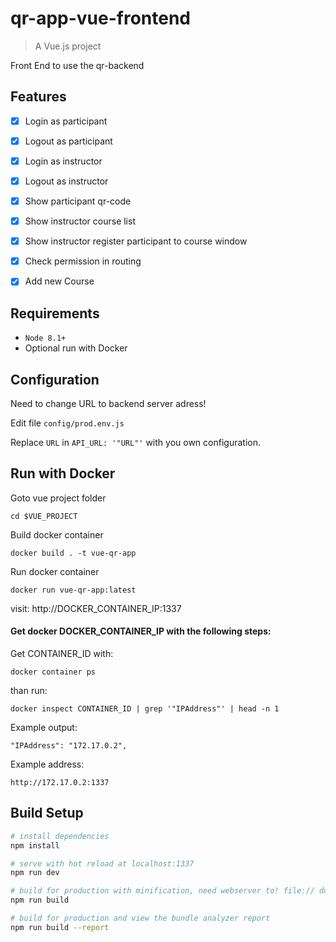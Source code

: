 # qr-app-vue-frontend

> A Vue.js project

Front End to use the qr-backend

## Features
- [x] Login as participant
- [x] Logout as participant
- [x] Login as instructor
- [x] Logout as instructor
- [x] Show participant qr-code
- [x] Show instructor course list
- [x] Show instructor register participant to course window
- [x] Check permission in routing
- [x] Add new Course


## Requirements

- `Node 8.1+`
- Optional run with Docker

## Configuration

Need to change URL to backend server adress!

Edit file `config/prod.env.js`

Replace `URL` in `API_URL: '"URL"'` with you own configuration.

## Run with Docker

Goto vue project folder

`cd $VUE_PROJECT`

Build docker container

`docker build . -t vue-qr-app`

Run docker container

`docker run vue-qr-app:latest`

visit: http://DOCKER_CONTAINER_IP:1337

#### Get docker DOCKER_CONTAINER_IP with the following steps:

Get CONTAINER_ID with:

`docker container ps`

than run:

`docker inspect CONTAINER_ID | grep '"IPAddress"' | head -n 1`

Example output:

`"IPAddress": "172.17.0.2",`

Example address:

`http://172.17.0.2:1337`

## Build Setup

``` bash
# install dependencies
npm install

# serve with hot reload at localhost:1337
npm run dev

# build for production with minification, need webserver to! file:// doesn't work!
npm run build

# build for production and view the bundle analyzer report
npm run build --report
```
